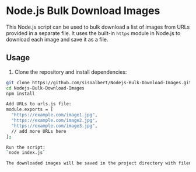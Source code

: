 # Node.js Bulk Download Images

This Node.js script can be used to bulk download a list of images from URLs provided in a separate file. It uses the built-in `https` module in Node.js to download each image and save it as a file.

## Usage

1. Clone the repository and install dependencies:

```bash
git clone https://github.com/sisoalbert/Nodejs-Bulk-Download-Images.git
cd Nodejs-Bulk-Download-Images
npm install

Add URLs to urls.js file:
module.exports = [
  "https://example.com/image1.jpg",
  "https://example.com/image2.jpg",
  "https://example.com/image3.jpg",
  // add more URLs here
];

Run the script:
`node index.js`

The downloaded images will be saved in the project directory with filenames `image1.png`, `image2.png`, `image3.png`, etc.
```
